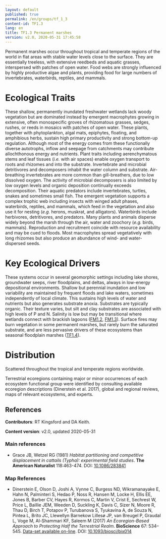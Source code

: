 ```yaml
---
layout: default
published: true
permalink: /en/groups/tf_1_3
content-id: TF1.3
lang: en
title: TF1.3 Permanent marshes
version: v2.0, 2020-05-31 17:45:58
---
```


Permanent marshes occur throughout tropical and temperate regions of the world in flat areas with stable water levels close to the surface. They are essentially treeless, with extensive reedbeds and aquatic grasses, interspersed with patches of open water. Food webs are strongly influenced by highly productive algae and plants, providing food for large numbers of invertebrates, waterbirds, reptiles, and mammals.

# Ecological Traits
 
These shallow, permanently inundated freshwater wetlands lack woody vegetation but are dominated instead by emergent macrophytes growing in extensive, often monospecific groves of rhizomatous grasses, sedges, rushes, or reeds in mosaics with patches of open water. These plants, together with phytoplankton, algal mats, epiphytes, floating, and amphibious herbs, sustain high primary productivity and strong bottom-up regulation. Although most of the energy comes from these functionally diverse autotrophs, inflow and seepage from catchments may contribute allochthonous energy and nutrients. Plant traits including aerenchymatous stems and leaf tissues (<i>i.e.</i> with air spaces) enable oxygen transport to roots and rhizomes and into the substrate. Invertebrate and microbial detritivores and decomposers inhabit the water column and substrate. Air-breathing invertebrates are more common than gill-breathers, due to low dissolved oxygen. The activity of microbial decomposers is also limited by low oxygen levels and organic deposition continually exceeds decomposition. Their aquatic predators include invertebrates, turtles, snakes and sometimes small fish. The emergent vegetation supports a complex trophic web including insects with winged adult phases, waterbirds, reptiles, and mammals, which feed in the vegetation and also use it for nesting (<i>e.g.</i> herons, muskrat, and alligators). Waterbirds include herbivores, detritivores, and predators. Many plants and animals disperse widely beyond the marsh through the air, water and zoochory (<i>e.g.</i> birds, mammals). Reproduction and recruitment coincide with resource availability and may be cued to floods. Most macrophytes spread vegetatively with long rhizomes but also produce an abundance of wind- and water-dispersed seeds.
 
# Key Ecological Drivers
 
These systems occur in several geomorphic settings including lake shores, groundwater seeps, river floodplains, and deltas, always in low-energy depositional environments. Shallow but perennial inundation and low variability are maintained by frequent floods and lake waters, sometimes independently of local climate. This sustains high levels of water and nutrients but also generates substrate anoxia. Substrates are typically organic. Their texture varies, but silt and clay substrates are associated with high levels of P and N. Salinity is low but may be transitional where wetlands connect with brackish lagoons ([FM1.2](/explore/groups/FM1.2), [FM1.3](/explore/groups/FM1.3)). Surface fires may burn vegetation in some permanent marshes, but rarely burn the saturated substrate, and are less pervasive drivers of these ecosystems than seasonal floodplain marshes ([TF1.4](/explore/groups/TF1.4)).
 
# Distribution
 
Scattered throughout the tropical and temperate regions worldwide.

Terrestrial ecoregions containing major or minor occurrences of each ecosystem functional group were identified by consulting available ecoregion descriptions (Dinerstein et al. 2017), global and regional reviews, maps of relevant ecosystems, and experts.

## References

**Contributors**: RT Kingsford and DA Keith.

**Content version**: v2.0, updated 2020-05-31

### Main references
* Grace JB, Wetzel RG  (1981) *Habitat partitioning and competitive displacement in cattails (Typha): experimental field studies*. **The American Naturalist** 118:463-474. DOI: [10.1086/283841](http://doi.org/10.1086/283841)

### Map References
* Dinerstein E, Olson D, Joshi A, Vynne C, Burgess ND, Wikramanayake E, Hahn N, Palminteri S, Hedao P, Noss R, Hansen M, Locke H, Ellis EE, Jones B, Barber CV, Hayes R, Kormos C, Martin V, Crist E, Sechrest W, Price L, Baillie JEM, Weeden D, Suckling K, Davis C, Sizer N, Moore R, Thau D, Birch T, Potapov P, Turubanova S, Tyukavina A, de Souza N, Pintea L, Brito JC, Llewellyn Barnekow Lillesø JP, van Breugel P, Graudal L, Voge M, Al-Shammari KF, Saleem M  (2017) *An Ecoregion-Based Approach to Protecting Half the Terrestrial Realm*. **BioScience** 67: 534–545. [Data-set available on-line](https://ecoregions2017.appspot.com/). DOI: [10.1093/biosci/bix014](http://doi.org/10.1093/biosci/bix014)


